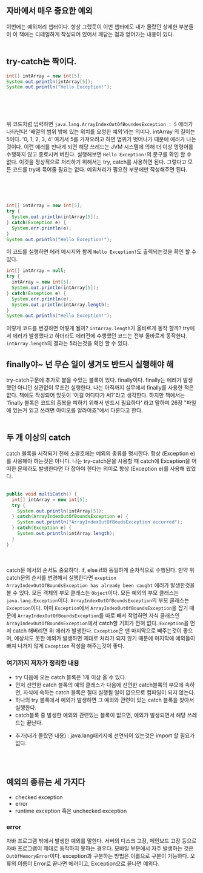 ## 자바에서 매우 중요한 예외

이번에는 예외처리 챕터이다.
항상 그랬듯이 이번 챕터에도 내가 몰랐던 상세한 부분들이 이 책에는 디테일하게 작성되어 있어서
깨닫는 점과 얻어가는 내용이 있다.
</br></br>

## try-catch는 짝이다.

```java
int[] intArray = new int[5];
System.out.println(intArray[5]);
System.out.println("Hello Exception!");
```
</br></br></br>

위 코드처럼 입력하면 `java.lang.ArrayIndexOutOfBoundesException : 5` 에러가 나타난다!
'배열의 범위 밖에 있는 위치를 요청한 예외'라는 의미다.
intArray 의 길이는 5이다. '0, 1, 2, 3, 4'
여기서 5를 가져오려고 하면 범위가 벗어나가 때문에 에러가 나는것이다.
이런 에러를 만나게 되면 해당 쓰레드는 JVM 시스템에 의해 더 이상 명령어를 수행하지 않고 종료시켜 버린다.
실행해보면 `Hello Exception!`의 문구를 확인 할 수 없다.
이것을 정상적으로 처리하기 위해서는
try, catch를 사용하면 된다.
그렇다고 모든 코드를 try에 묶어줄 필요는 없다.
예외처리가 필요한 부분에만 작성해주면 된다.

</br></br></br>

```java
int[] intArray = new int[5];
try {
  System.out.println(intArray[5]);
} catch(Exception e) {
  System.err.println(e);
}
System.out.println("Hello Exception!");
```

이 코드를 실행하면 에러 메시지와 함께 `Hello Exception!`도 출력되는것을 확인 할 수 있다.


```java
int[] intArray = null;
try {
  intArray = new int[5];
  System.out.println(intArray[5]);
} catch(Exception e) {
  System.err.println(e);
  System.out.println(intArray.length);
}
System.out.println("Hello Exception!");
```

이렇게 코드를 변경하면 어떻게 될까? `intArray.length`가 올바르게 동작 할까?
try에서 에러가 발생했다고 하더라도 에러전에 수행했던 코드는 전부 올바르게 동작한다.
`intArray.length`의 결과는 5라는것을 확인 할 수 있다.

## finally야~ 넌 무슨 일이 생겨도 반드시 실행해야 해
try-catch구문에 추가로 붙을 수있는 블록이 있다. finally이다.
finally는 에러가 발생했던 아니던 상관없이 무조건 실행한다.
나는 아직까지 실무에서 finally를 사용한 적은 없다.
책에도 작성되어 있듯이 '이걸 어디다가 써?'라고 생각한다.
하지만 책에서는 'finally 블록은 코드의 중복을 피하기 위해서 반드시 필요하다' 라고 말하며
26장 "파일에 있는거 읽고 쓰려면 아이오를 알라야죠"에서 다룬다고 한다.
</br></br>

## 두 개 이상의 catch
catch 블록을 시작되기 전에 소괄호에는 예외의 종류를 명시한다. 항상 (Exception e)를 사용해야 하는것은 아니다.
나는 try-catch문을 사용할 때 catch에 Exception을 어떠한 
문제라도 발생한다면 다 잡아야 한다는 의미로 항상 (Exception e)를 사용해 왔었다.
</br></br>

```java
public void multiCatch() {
  int[] intArray = new int[5];
  try {
    System.out.println(intArray[5]);
  } catch(ArrayIndexOutOfBoundsException e) {
    System.out.println("ArrayIndexOutOfBoudsException occurred");
  } catch(Exception e) {
    System.out.println(intArray.length);
  }
}
```

</br></br>
catch문 에서의 순서도 중요하다.
if, else if와 동일하게 순차적으로 수행된다.
만약 위 catch문의 순서를 변경해서 실행한다면 
`exeption ArrayIndexOutOfBoundsException has already been caught` 에러가 발생한것을 볼 수 있다.
모든 객체의 부모 클래스는 `Object`이다.
모든 예외의 부모 클래스는 `java.lang.Exception`이다.
`ArrayIndexOutOfBoundsException`의 부모 클래스는 `Exception`이다.
이미 `Exception`에서 `ArrayIndexOutOfBoundsException`을 잡기 때문에 `ArrayIndexOutOfBoundsException`를 
따로 빼서 작업하면 자식 클래스인 `ArrayIndexOutOfBoundsException`에서 catch할 기회가 전혀 없다.
`Exception`을 먼저 catch 해버리면 위 에러가 발생한다.
`Exception`은 맨 마지막으로 빼주는것이 좋으며, 예상치도 못한 예외가 발생하면 제대로 처리가 되지 않기 때문에 
마지막에 예외들이 빠져 나가지 않게 `Exception` 작성을 해주는것이 좋다.


### 여기까지 저자가 정리한 내용
- try 다음에 오는 catch 블록은 1개 이상 올 수 있다.
- 먼저 선언한 catch 블록의 예외 클래스가 다음에 선언한 catch블록의 부모에 속하면, 자식에 속하는 catch 블록은 절대 실행될 일이 없으므로 컴파일이 되지 않는다.
- 하나의 try 블록에서 예외가 발생하면 그 예외와 관련이 있는 catch 블록을 찾아서 실행한다.
- catch블록 중 발생한 예외와 관련있는 블록이 없으면, 예외가 발생되면서 해당 쓰레드는 끝난다.
* 추가(내가 몰랐던 내용) : java.lang패키지에 선언되어 있는것은 import 할 필요가 없다.

</br></br>

## 예외의 종류는 세 가지다
- checked exception
- error
- runtime exception 혹은 unchecked exception


### error
자바 프로그램 밖에서 발생한 예외를 말한다.
서버의 디스크 고장, 메인보드 고장 등으로 자바 프로그램이 제대로 동작하지 못하는 경우다.
모바일 부분에서 자주 발생하는 것은 `OutOfMemoryError`이다.
exception과 구분하는 방법은 이름으로 구분이 가능하다.
오류의 이름이 Error로 끝나면 에러이고, Exception으로 끝나면 예외다.



